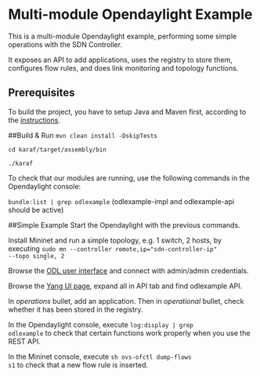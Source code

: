 # Multi-module Opendaylight Example
This is a multi-module Opendaylight example, performing some simple operations with the SDN Controller.

It exposes an API to add applications, uses the registry to store them, configures flow rules, and does link monitoring and topology functions.

## Prerequisites
To build the project, you have to setup Java and Maven first, according to the [instructions](https://wiki.opendaylight.org/view/GettingStarted:Development_Environment_Setup).

##Build & Run
<code>mvn clean install -DskipTests</code>

<code>cd karaf/target/assembly/bin</code>

<code>./karaf</code>

To check that our modules are running, use the following commands in the Opendaylight console:

<code>bundle:list | grep odlexample</code>  (odlexample-impl and odlexample-api should be active)

##Simple Example
Start the Opendaylight with the previous commands.

Install Mininet and run a simple topology, e.g. 1 switch, 2 hosts, by executing <code>sudo mn --controller remote,ip="sdn-controller-ip" --topo single, 2</code>

Browse the [ODL user interface](http://localhost:8181/index.html) and connect with admin/admin credentials.

Browse the [Yang UI page](http://localhost:8181/index.html#/yangui/index), expand all in API tab and find odlexample API.

In *operations* bullet, add an application. Then in *operational* bullet, check whether it has been stored in the registry.

In the Opendaylight console, execute <code>log:display | grep odlexample</code> to check that certain functions work properly when you use the REST API.

In the Mininet console, execute <code>sh ovs-ofctl dump-flows s1</code> to check that a new flow rule is inserted.
